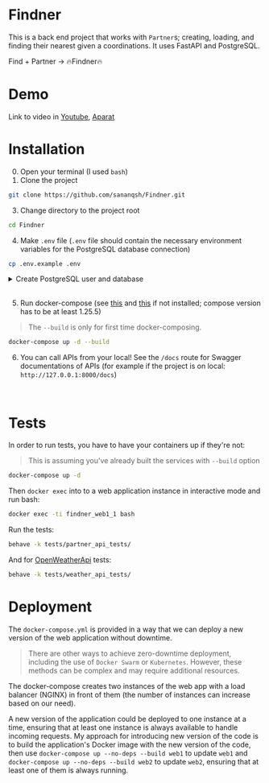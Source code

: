 # Findner
This is a back end project that works with `Partner`s; creating, loading, and finding their nearest given a coordinations.
It uses FastAPI and PostgreSQL.

Find + Partner -> 🔥Findner🔥

# Demo
Link to video in [Youtube](https://youtu.be/mY5Cph2U32s), [Aparat](https://www.aparat.com/v/x4Df9)

# Installation
0. Open your terminal (I used `bash`)
1. Clone the project
```bash
git clone https://github.com/sananqsh/Findner.git
```
3. Change directory to the project root
```bash
cd Findner
```
4. Make `.env` file (`.env` file should contain the necessary environment variables for the PostgreSQL database connection)
```bash
cp .env.example .env
```


<details>
<summary>Create PostgreSQL user and database</summary>

  
  You need to create a [PostgreSQL](https://www.digitalocean.com/community/tutorials/how-to-install-postgresql-on-ubuntu-20-04-quickstart) user that you can use to interact with your database. You can do this from the PostgreSQL shell. The following steps are for a Linux-based system:
  
  - Log into PostgreSQL shell
  
  ```bash
  sudo -u postgres psql
  ```
  
  - Create a new PostgreSQL user
  
  ```sql
  CREATE USER yourusername WITH PASSWORD 'yourpassword';
  ```
  
  - Create a new database
  
  ```sql
  CREATE DATABASE yourdbname;
  ```
  
  - Grant privileges to your user for the new database
  
  ```sql
  GRANT ALL PRIVILEGES ON DATABASE yourdbname TO yourusername;
  ```
  
  > Sometimes PostgreSQL is configured to disallow non-superusers from creating databases or schema, and you might need to modify these configurations to suit your needs, or alter your user role to super user:
  
  ```sql
  ALTER USER yourusername WITH SUPERUSER
  
  # if you want to remove superuser privileges, you can do it with:
  # ALTER USER yourusername WITH NOSUPERUSER;
  ```
  
  - Exit the PostgreSQL shell
  
  ```sql
  \q
  ```
  
  > For the tutorial we went through, the `.env` should look like this (based on our docker-compose, the host would be *`db`*):
  ```
  DATABASE_USER=yourusername
  DATABASE_PASSWORD=yourpassword
  DATABASE_NAME=yourdbname
  DATABASE_HOST=db
  ```

  <hr>
  - Run this
  
  ```bash
    psql -U yourusername -d yourpassword
  ```

> If got this error: `psql: error: connection to server on socket "/var/run/postgresql/.s.PGSQL.5432" failed: FATAL:  Peer authentication failed for user "yourusername"`
> 
> Make sure the postgres service is up: `sudo service postgresql status`
> 
> Try locating `pg_conf.hba`; its usual locations are `/etc/postgresql/[version]/main/pg_hba.conf` and `/var/lib/pgsql/data/pg_hba.conf`
> you need to change the line:
>
> ```
> local   all             all                                peer
> ```
> 
>  to
>
> ```
> local   all             all                                md5
> ```
> 
> and then restart the service:
> 
> ```
> sudo service postgresql restart
> ```

</details>

<br>

5. Run docker-compose (see [this](https://docs.docker.com/engine/install/) and [this](https://docs.docker.com.zh.xy2401.com/v17.12/compose/install/) if not installed; compose version has to be at least 1.25.5)
> The `--build` is only for first time docker-composing.
```bash
docker-compose up -d --build
```
6. You can call APIs from your local!
See the `/docs` route for Swagger documentations of APIs (for example if the project is on local: `http://127.0.0.1:8000/docs`)

<br>

# Tests

In order to run tests, you have to have your containers up if they're not:

> This is assuming you've already built the services with `--build` option

```bash
docker-compose up -d
```

Then `docker exec` into to a web application instance in interactive mode and run bash:

```bash
docker exec -ti findner_web1_1 bash
```

Run the tests:
```bash
behave -k tests/partner_api_tests/ 
```
And for [OpenWeatherApi](http://openweathermap.org/current) tests:
```bash
behave -k tests/weather_api_tests/ 
```

# Deployment
The `docker-compose.yml` is provided in a way that we can deploy a new version of the web application without downtime.

> There are other ways to achieve zero-downtime deployment, including the use of `Docker Swarm` or `Kubernetes`. However, these methods can be complex and may require additional resources.

The docker-compose creates two instances of the web app with a load balancer (NGINX) in front of them (the number of instances can increase based on our need).

A new version of the application could be deployed to one instance at a time, ensuring that at least one instance is always available to handle incoming requests.
My approach for introducing new version of the code is to build the application's Docker image with the new version of the code, 
then use `docker-compose up --no-deps --build web1` to update `web1` and `docker-compose up --no-deps --build web2` to update `web2`, ensuring that at least one of them is always running.
